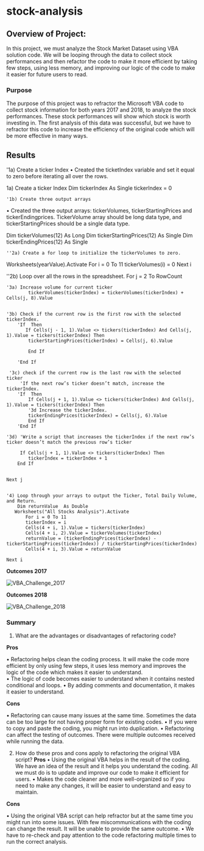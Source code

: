 # stock-analysis


## **Overview of Project**: 
In this project, we must analyze the Stock Market Dataset using VBA solution code. We will be looping through the data to collect stock performances and then refactor the code to make it more efficient by taking few steps, using less memory, and improving our logic of the code to make it easier for future users to read. 

### **Purpose**
The purpose of this project was to refractor the Microsoft VBA code to collect stock information for both years 2017 and 2018, to analyze the stock performances. These stock performances will show which stock is worth investing in. The first analysis of this data was successful, but we have to refractor this code to increase the efficiency of the original code which will be more effective in many ways. 

## **Results**
'1a) Create a ticker Index
•	Created the ticketIndex variable and set it equal to zero before iterating all over the rows.

 1a) Create a ticker Index
    Dim tickerIndex As Single
    tickerIndex = 0

    '1b) Create three output arrays
•	Created the three output arrays: tickerVolumes, tickerStartingPrices and tickerEndingprices. TickerVolume array should be long data type, and tickerStartingPrices should be a single data type.
    
   Dim tickerVolumes(12) As Long
   Dim tickerStartingPrices(12) As Single
   Dim tickerEndingPrices(12) As Single

    ''2a) Create a for loop to initialize the tickerVolumes to zero. 

Worksheets(yearValue).Activate
    For i = 0 To 11
    tickerVolumes(i) = 0
    Next i
     
 ''2b) Loop over all the rows in the spreadsheet.
    For j = 2 To RowCount
    
    '3a) Increase volume for current ticker
            tickerVolumes(tickerIndex) = tickerVolumes(tickerIndex) + Cells(j, 8).Value
                
         
    '3b) Check if the current row is the first row with the selected tickerIndex.
        'If  Then
           If Cells(j - 1, 1).Value <> tickers(tickerIndex) And Cells(j, 1).Value = tickers(tickerIndex) Then
            tickerStartingPrices(tickerIndex) = Cells(j, 6).Value
             
            End If
            
        'End If
        
     '3c) check if the current row is the last row with the selected ticker
         'If the next row’s ticker doesn’t match, increase the tickerIndex.
        'If  Then
            If Cells(j + 1, 1).Value <> tickers(tickerIndex) And Cells(j, 1).Value = tickers(tickerIndex) Then
            '3d Increase the tickerIndex.
            tickerEndingPrices(tickerIndex) = Cells(j, 6).Value
            End If
        'End If
        
    '3d) 'Write a script that increases the tickerIndex if the next row’s ticker doesn’t match the previous row’s ticker
        
         If Cells(j + 1, 1).Value <> tickers(tickerIndex) Then
            tickerIndex = tickerIndex + 1
        End If
   
    
    Next j
    
    
    '4) Loop through your arrays to output the Ticker, Total Daily Volume, and Return.
        Dim returnValue  As Double
       Worksheets("All Stocks Analysis").Activate
           For i = 0 To 11
           tickerIndex = i
           Cells(4 + i, 1).Value = tickers(tickerIndex)
           Cells(4 + i, 2).Value = tickerVolumes(tickerIndex)
           returnValue = (tickerEndingPrices(tickerIndex) - tickerStartingPrices(tickerIndex)) / tickerStartingPrices(tickerIndex)
           Cells(4 + i, 3).Value = returnValue

    Next i

**Outcomes 2017** 

![VBA_Challenge_2017](https://github.com/Zainak94/stock-analysis/blob/main/VBA_Challenge_2017)

**Outcomes 2018**

![VBA_Challenge_2018](https://github.com/Zainak94/stock-analysis/blob/main/VBA_Challenge_2018)

### **Summary**


1.	What are the advantages or disadvantages of refactoring code?

**Pros**

•	Refactoring helps clean the coding process. It will make the code more efficient by only using few steps, it uses less memory and improves the logic of the code which makes it easier to understand.  
•	The logic of code becomes easier to understand when it contains nested conditional and loops. 
•	By adding comments and documentation, it makes it easier to understand. 

**Cons**

•	Refactoring can cause many issues at the same time. Sometimes the data can be too large for not having proper form for existing codes. 
•	If you were to copy and paste the coding, you might run into duplication. 
•	Refactoring can affect the testing of outcomes. There were multiple outcomes received while running the data. 

2.	How do these pros and cons apply to refactoring the original VBA script?
**Pros**
•	Using the original VBA helps in the result of the coding. We have an idea of the result and it helps you understand the coding. All we must do is to update and improve our code to make it efficient for users.
•	Makes the code cleaner and more well-organized so if you need to make any changes, it will be easier to understand and easy to maintain. 

**Cons**

•	Using the original VBA script can help refractor but at the same time you might run into some issues. With few miscommunications with the coding can change the result. It will be unable to provide the same outcome. 
•	We have to re-check and pay attention to the code refactoring multiple times to run the correct analysis. 
